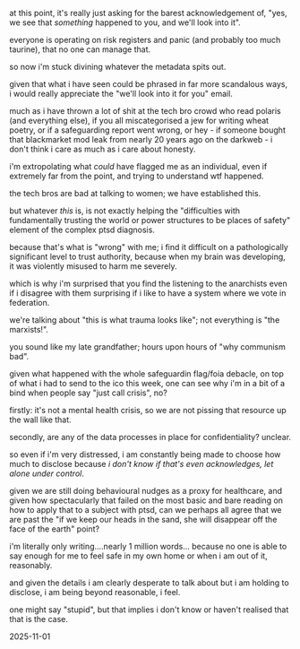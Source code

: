 at this point, it's really just asking for the barest acknowledgement of, "yes, we see that *something* happened to you, and we'll look into it".  

everyone is operating on risk registers and panic (and probably too much taurine), that no one can manage that.  

so now i'm stuck divining whatever the metadata spits out.  

given that what i have seen could be phrased in far more scandalous ways, i would really appreciate the "we'll look into it for you" email.  

much as i have thrown a lot of shit at the tech bro crowd who read polaris (and everything else), if you all miscategorised a jew for writing wheat poetry, or if a safeguarding report went wrong, or hey - if someone bought that blackmarket mod leak from nearly 20 years ago on the darkweb - i don't think i care as much as i care about honesty.  

i'm extropolating what *could* have flagged me as an individual, even if extremely far from the point, and trying to understand wtf happened.  

the tech bros are bad at talking to women; we have established this.  

but whatever *this* is, is not exactly helping the "difficulties with fundamentally trusting the world or power structures to be places of safety" element of the complex ptsd diagnosis.  

because that's what is "wrong" with me; i find it difficult on a pathologically significant level to trust authority, because when my brain was developing, it was violently misused to harm me severely.  

which is why i'm surprised that you find the listening to the anarchists even if i disagree with them surprising if i like to have a system where we vote in federation.  

we're talking about "this is what trauma looks like"; not everything is "the marxists!".  

you sound like my late grandfather; hours upon hours of "why communism bad".  
<!--the man learned basic arabic because he thought the bbc wasn't reading it angrily enough to him. and you wonder why i'm asking, "are you sure you're not slightly prejudging the intent"? the man also had a very long explanation about why tony blair was the start of the rise of fascism, and i still can't piece all of the steps together to make it "work". i know about what elders + tv looks like. it looks like learning mandarin so you can argue with the red book when THERE WERE ENGLISH TRANSLATIONS WHEREVER THEY SOLD THE SAME BOOK, SIR. tbf I think one of the kids got him that just for the lols. this is why it looks silly to millenials and downwards; we are just seeing all our grandparents argue with the bbc, but now it's in government office. generational thing, perhaps. yes, sadly that makes you over 21, probably. welcome to the golden years, where you can eat ice cream at 3am *just because*.-->
given what happened with the whole safeguardin flag/foia debacle, on top of what i had to send to the ico this week, one can see why i'm in a bit of a bind when people say "just call crisis", no?  

firstly: it's not a mental health crisis, so we are not pissing that resource up the wall like that.  

secondly, are any of the data processes in place for confidentiality? unclear.  

so even if i'm very distressed, i am constantly being made to choose how much to disclose because *i don't know if that's even acknowledges, let alone under control*.  

given we are still doing behavioural nudges as a proxy for healthcare, and given how spectacularly that failed on the most basic and bare reading on how to apply that to a subject with ptsd, can we perhaps all agree that we are past the "if we keep our heads in the sand, she will disappear off the face of the earth" point?  

i'm literally only writing....nearly 1 million words... because no one is able to say enough for me to feel safe in my own home or when i am out of it, reasonably.  

and given the details i am clearly desperate to talk about but i am holding to disclose, i am being beyond reasonable, i feel.  

one might say "stupid", but that implies i don't know or haven't realised that that is the case.  

2025-11-01
